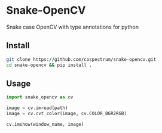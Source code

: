 # Snake-OpenCV
Snake case OpenCV with type annotations for python


## Install

```sh
git clone https://github.com/cospectrum/snake-opencv.git
cd snake-opencv && pip install .
```

## Usage
```py
import snake_opencv as cv

image = cv.imread(path)
image = cv.cvt_color(image, cv.COLOR_BGR2RGB)

cv.imshow(window_name, image) 
```
